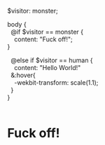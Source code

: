 $visitor: monster;

body {<br/>
&nbsp;&nbsp;@if $visitor == monster {<br/>
&nbsp;&nbsp;&nbsp;&nbsp;content: "Fuck off!";<br/>
} <br/>

&nbsp;&nbsp;@else if $visitor == human {<br/>
&nbsp;&nbsp;&nbsp;&nbsp;content: "Hello World!"<br/>
&nbsp;&nbsp;&:hover{<br/>
&nbsp;&nbsp;&nbsp;&nbsp;-wekbit-transform: scale(1.1);<br/>
&nbsp;&nbsp;}<br/>
}
<br/><br/>
<h1>Fuck off!</h1>